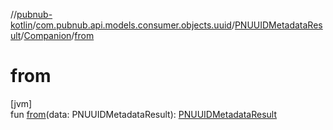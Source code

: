 //[pubnub-kotlin](../../../../index.md)/[com.pubnub.api.models.consumer.objects.uuid](../../index.md)/[PNUUIDMetadataResult](../index.md)/[Companion](index.md)/[from](from.md)

# from

[jvm]\
fun [from](from.md)(data: PNUUIDMetadataResult): [PNUUIDMetadataResult](../index.md)
